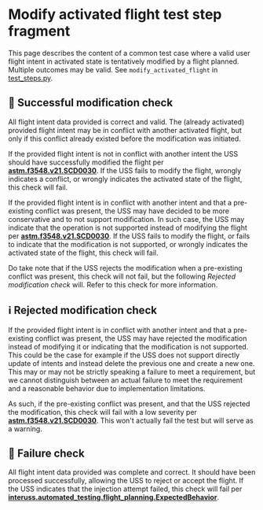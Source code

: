 # Modify activated flight test step fragment

This page describes the content of a common test case where a valid user flight intent in activated state is tentatively
modified by a flight planned. Multiple outcomes may be valid.
See `modify_activated_flight` in [test_steps.py](test_steps.py).

## 🛑 Successful modification check

All flight intent data provided is correct and valid. The (already activated) provided flight intent may be in conflict
with another activated flight, but only if this conflict already existed before the modification was initiated.

If the provided flight intent is not in conflict with another intent the USS should have successfully modified the
flight per **[astm.f3548.v21.SCD0030](../../requirements/astm/f3548/v21.md)**.
If the USS fails to modify the flight, wrongly indicates a conflict, or wrongly indicates the activated state of the
flight, this check will fail.

If the provided flight intent is in conflict with another intent and that a pre-existing conflict was present, the USS
may have decided to be more conservative and to not support modification.
In such case, the USS may indicate that the operation is not supported instead of modifying the flight per **[astm.f3548.v21.SCD0030](../../requirements/astm/f3548/v21.md)**.
If the USS fails to modify the flight, or fails to indicate that the modification is not supported, or wrongly indicates
the activated state of the flight, this check will fail.

Do take note that if the USS rejects the modification when a pre-existing conflict was present, this check will not fail,
but the following *Rejected modification check* will. Refer to this check for more information.

## ℹ️ Rejected modification check

If the provided flight intent is in conflict with another intent and that a pre-existing conflict was present, the USS
may have rejected the modification instead of modifying it or indicating that the modification is not supported. This
could be the case for example if the USS does not support directly update of intents and instead delete the previous one
and create a new one. This may or may not be strictly speaking a failure to meet a requirement, but we cannot
distinguish between an actual failure to meet the requirement and a reasonable behavior due to implementation
limitations.

As such, if the pre-existing conflict was present, and that the USS rejected the modification, this check will fail with
a low severity per **[astm.f3548.v21.SCD0030](../../requirements/astm/f3548/v21.md)**. This won't actually fail the test
but will serve as a warning.

## 🛑 Failure check

All flight intent data provided was complete and correct. It should have been processed successfully, allowing the USS
to reject or accept the flight. If the USS indicates that the injection attempt failed, this check will fail per
**[interuss.automated_testing.flight_planning.ExpectedBehavior](../../requirements/interuss/automated_testing/flight_planning.md)**.
